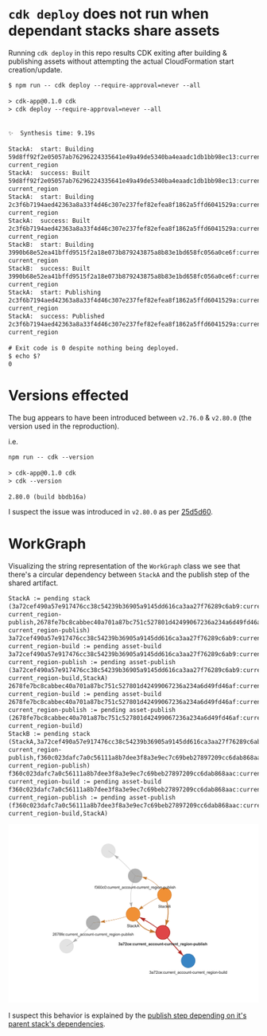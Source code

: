 # `cdk deploy` does not run when dependant stacks share assets

Running `cdk deploy` in this repo results CDK exiting after building & publishing assets
without attempting the actual CloudFormation start creation/update.

```shell
$ npm run -- cdk deploy --require-approval=never --all

> cdk-app@0.1.0 cdk
> cdk deploy --require-approval=never --all


✨  Synthesis time: 9.19s

StackA:  start: Building 59d8ff92f2e05057ab76296224335641e49a49de5340ba4eaadc1db1bb98ec13:current_account-current_region
StackA:  success: Built 59d8ff92f2e05057ab76296224335641e49a49de5340ba4eaadc1db1bb98ec13:current_account-current_region
StackA:  start: Building 2c3f6b7194aed42363a8a33f4d46c307e237fef82efea8f1862a5ffd6041529a:current_account-current_region
StackA:  success: Built 2c3f6b7194aed42363a8a33f4d46c307e237fef82efea8f1862a5ffd6041529a:current_account-current_region
StackB:  start: Building 3990b68e52ea41bffd9515f2a18e073b879243875a8b83e1bd658fc056a0ce6f:current_account-current_region
StackB:  success: Built 3990b68e52ea41bffd9515f2a18e073b879243875a8b83e1bd658fc056a0ce6f:current_account-current_region
StackA:  start: Publishing 2c3f6b7194aed42363a8a33f4d46c307e237fef82efea8f1862a5ffd6041529a:current_account-current_region
StackA:  success: Published 2c3f6b7194aed42363a8a33f4d46c307e237fef82efea8f1862a5ffd6041529a:current_account-current_region

# Exit code is 0 despite nothing being deployed.
$ echo $?
0
```

# Versions effected

The bug appears to have been introduced between `v2.76.0` & `v2.80.0` (the version used in the reproduction).

i.e.

```shell
npm run -- cdk --version                            

> cdk-app@0.1.0 cdk
> cdk --version

2.80.0 (build bbdb16a)
```

I suspect the issue was introduced in `v2.80.0` as per [25d5d60](https://github.com/aws/aws-cdk/commit/25d5d60fd0ed852b1817d749b65c68d5279b38a3).

# WorkGraph

Visualizing the string representation of the `WorkGraph` class we see that
there's a circular dependency between `StackA` and the publish step of the
shared artifact.

```
StackA := pending stack (3a72cef490a57e917476cc38c54239b36905a9145dd616ca3aa27f76289c6ab9:current_account-current_region-publish,2678fe7bc8cabbec40a701a87bc751c527801d42499067236a234a6d49fd46af:current_account-current_region-publish)
3a72cef490a57e917476cc38c54239b36905a9145dd616ca3aa27f76289c6ab9:current_account-current_region-build := pending asset-build
3a72cef490a57e917476cc38c54239b36905a9145dd616ca3aa27f76289c6ab9:current_account-current_region-publish := pending asset-publish (3a72cef490a57e917476cc38c54239b36905a9145dd616ca3aa27f76289c6ab9:current_account-current_region-build,StackA)
2678fe7bc8cabbec40a701a87bc751c527801d42499067236a234a6d49fd46af:current_account-current_region-build := pending asset-build
2678fe7bc8cabbec40a701a87bc751c527801d42499067236a234a6d49fd46af:current_account-current_region-publish := pending asset-publish (2678fe7bc8cabbec40a701a87bc751c527801d42499067236a234a6d49fd46af:current_account-current_region-build)
StackB := pending stack (StackA,3a72cef490a57e917476cc38c54239b36905a9145dd616ca3aa27f76289c6ab9:current_account-current_region-publish,f360c023dafc7a0c56111a8b7dee3f8a3e9ec7c69beb27897209cc6dab868aac:current_account-current_region-publish)
f360c023dafc7a0c56111a8b7dee3f8a3e9ec7c69beb27897209cc6dab868aac:current_account-current_region-build := pending asset-build
f360c023dafc7a0c56111a8b7dee3f8a3e9ec7c69beb27897209cc6dab868aac:current_account-current_region-publish := pending asset-publish (f360c023dafc7a0c56111a8b7dee3f8a3e9ec7c69beb27897209cc6dab868aac:current_account-current_region-build,StackA)

```

![WorkGraph](./graph-with-cycle.png)

I suspect this behavior is explained by the [publish step depending on it's parent stack's dependencies](https://github.com/aws/aws-cdk/blob/v2.80.0/packages/aws-cdk/lib/util/work-graph-builder.ts#L78).